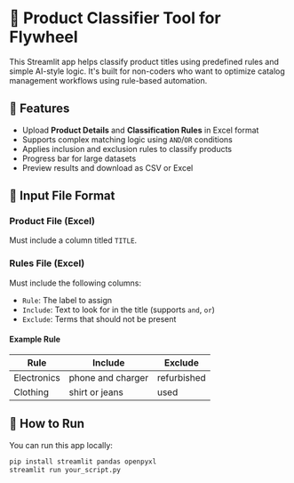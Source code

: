 # 🧠 Product Classifier Tool for Flywheel

This Streamlit app helps classify product titles using predefined rules and simple AI-style logic. It's built for non-coders who want to optimize catalog management workflows using rule-based automation.

## 🔧 Features

- Upload **Product Details** and **Classification Rules** in Excel format
- Supports complex matching logic using `AND`/`OR` conditions
- Applies inclusion and exclusion rules to classify products
- Progress bar for large datasets
- Preview results and download as CSV or Excel

## 📁 Input File Format

### Product File (Excel)
Must include a column titled `TITLE`.

### Rules File (Excel)
Must include the following columns:
- `Rule`: The label to assign
- `Include`: Text to look for in the title (supports `and`, `or`)
- `Exclude`: Terms that should not be present

#### Example Rule

| Rule         | Include              | Exclude       |
|--------------|----------------------|----------------|
| Electronics  | phone and charger    | refurbished    |
| Clothing     | shirt or jeans       | used           |

## 🚀 How to Run

You can run this app locally:

```bash
pip install streamlit pandas openpyxl
streamlit run your_script.py

